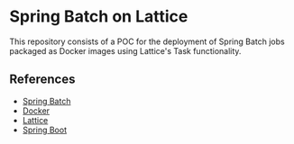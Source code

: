 # Spring Batch on Lattice
This repository consists of a POC for the deployment of Spring Batch jobs packaged as 
Docker images using Lattice's Task functionality.

## References
* [Spring Batch](https://spring.io/projects/spring-batch)
* [Docker](https://www.docker.com)
* [Lattice](http://lattice.cf)
* [Spring Boot](https://spring.io/projects/spring-boot)